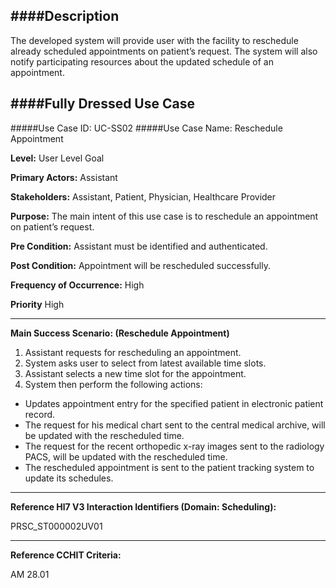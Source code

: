 ####Description
--------------
The developed system will provide user with the facility to reschedule already scheduled appointments on patient’s request. The system will also notify participating resources about the updated schedule of an appointment.

####Fully Dressed Use Case
--------------------------

#####Use Case ID: UC-SS02
#####Use Case Name: Reschedule Appointment

**Level:**                     User Level Goal

**Primary Actors:**            Assistant

**Stakeholders:**              Assistant, Patient, Physician, Healthcare Provider

**Purpose:**                   The main intent of this use case is to reschedule an appointment on patient’s request.

**Pre Condition:**             Assistant must be identified and authenticated.

**Post Condition:**            Appointment will be rescheduled successfully.

**Frequency of Occurrence:**   High

**Priority**                   High
__________________________________________________________
**Main Success Scenario: (Reschedule Appointment)**

1. Assistant requests for rescheduling an appointment.
2. System asks user to select from latest available time slots.
3. Assistant selects a new time slot for the appointment.
4. System then perform the following actions:
  * Updates appointment entry for the specified patient in electronic patient record.
  * The request for his medical chart sent to the central medical archive, will be updated with the rescheduled time.
  * The request for the recent orthopedic x-ray images sent to the radiology PACS, will be updated with the rescheduled time.
  * The rescheduled appointment is sent to the patient tracking system to update its schedules.

________________________________________________________________________
**Reference Hl7 V3 Interaction Identifiers (Domain: Scheduling):**

PRSC_ST000002UV01
_______________________________________________________________
**Reference CCHIT Criteria:**

AM 28.01

